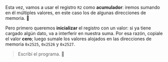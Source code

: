 Esta vez, vamos a usar el registro `R2` como **acumulador**: iremos sumando en él múltiples valores, en este caso los de algunas direcciones de memoria. :crystal_ball:

Pero primero queremos **inicializar** el registro con un valor: si ya tiene cargado algún dato, va a interferir en nuestra suma. Por esa razón, copiale el valor **cero**; luego sumale los valores alojados en las direcciones de memoria `0x2525`, `0x2526` y `0x2527`.

> Escribí el programa. :pencil: